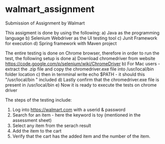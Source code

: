 # walmart_assignment
Submission of Assignment by Walmart

This assigment is done by using the following:
a) Java as the programming language
b) Selenium Webdriver as the UI testing tool
c) Junit Framework for execution
d) Spring framework with Maven project

The entire testing is done on Chrome browser, therefore in order to run the test, the following setup is done
a) Download chromedriver from website https://code.google.com/p/selenium/wiki/ChromeDriver
b) For Mac users -  extract the .zip file and copy the chromedriver.exe file into /usr/local/bin folder location
c) then in ternminal write echo $PATH -  it should this "/usr/local/bin " included
d) Lastly confirm that the chromedriver.exe file is present in /usr/local/bin 
e) Now it is ready to execute the tests on chrome driver

The steps of the testing include:
1) Log into https://walmart.com with a userid & password
2) Search for an item -  here the keyword is toy (mentioned in the assessment sheet)
3) Select any item from the serach result
4) Add the item to the cart
5) Verify that the cart has the added item and the number of the item.

